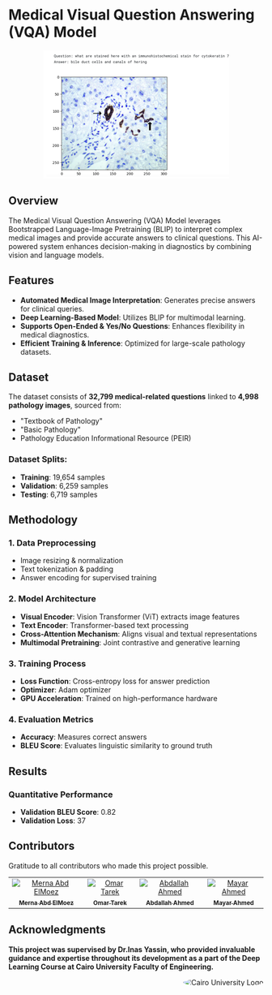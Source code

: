 # Medical Visual Question Answering (VQA) Model

<p align="center">
  <img src="https://github.com/merna-abdelmoez/Visual-Question-answering-VQA-for-Pathology-images/blob/main/assests/Screenshot%202025-03-09%20212836.png" alt="Medical VQA"/>
</p>

## Overview
The Medical Visual Question Answering (VQA) Model leverages Bootstrapped Language-Image Pretraining (BLIP) to interpret complex medical images and provide accurate answers to clinical questions. This AI-powered system enhances decision-making in diagnostics by combining vision and language models.

## Features
- **Automated Medical Image Interpretation**: Generates precise answers for clinical queries.
- **Deep Learning-Based Model**: Utilizes BLIP for multimodal learning.
- **Supports Open-Ended & Yes/No Questions**: Enhances flexibility in medical diagnostics.
- **Efficient Training & Inference**: Optimized for large-scale pathology datasets.

## Dataset
The dataset consists of **32,799 medical-related questions** linked to **4,998 pathology images**, sourced from:
- "Textbook of Pathology"
- "Basic Pathology"
- Pathology Education Informational Resource (PEIR)


### Dataset Splits:
- **Training**: 19,654 samples
- **Validation**: 6,259 samples
- **Testing**: 6,719 samples

## Methodology
### 1. Data Preprocessing
- Image resizing & normalization  
- Text tokenization & padding  
- Answer encoding for supervised training  

### 2. Model Architecture
- **Visual Encoder**: Vision Transformer (ViT) extracts image features  
- **Text Encoder**: Transformer-based text processing  
- **Cross-Attention Mechanism**: Aligns visual and textual representations  
- **Multimodal Pretraining**: Joint contrastive and generative learning  

### 3. Training Process
- **Loss Function**: Cross-entropy loss for answer prediction  
- **Optimizer**: Adam optimizer  
- **GPU Acceleration**: Trained on high-performance hardware  

### 4. Evaluation Metrics
- **Accuracy**: Measures correct answers  
- **BLEU Score**: Evaluates linguistic similarity to ground truth  

## Results
### Quantitative Performance
- **Validation BLEU Score**: 0.82  
- **Validation Loss**: 37  


## Contributors
Gratitude to all contributors who made this project possible.

<table>
  <tr>
    <td align="center">
      <a href="https://github.com/merna-abdelmoez" target="_blank">
        <img src="https://github.com/merna-abdelmoez.png" width="150px;" alt="Merna Abd ElMoez"/>
        <br />
        <sub><b>Merna Abd ElMoez</b></sub>
      </a>
    </td>
    <td align="center">
      <a href="https://github.com/Omartarek78" target="_blank">
        <img src="https://github.com/Omartarek78.png" width="150px;" alt="Omar Tarek"/>
        <br />
        <sub><b>Omar Tarek</b></sub>
      </a>
    </td>
    <td align="center">
      <a href="https://github.com/abdallahahmed11" target="_blank">
        <img src="https://github.com/abdallahahmed11.png" width="150px;" alt="Abdallah Ahmed"/>
        <br />
        <sub><b>Abdallah Ahmed</b></sub>
      </a>
    </td>
    <td align="center">
      <a href="https://github.com/MayarAhmeddd" target="_blank">
        <img src="https://github.com/MayarAhmeddd.png" width="150px;" alt="Mayar Ahmed"/>
        <br />
        <sub><b>Mayar Ahmed</b></sub>
      </a>
    </td>
  </tr>
</table>

## Acknowledgments
**This project was supervised by Dr.Inas Yassin, who provided invaluable guidance and expertise throughout its development as a part of the Deep Learning Course at Cairo University Faculty of Engineering.**


<div style="text-align: right">
    <img src="https://imgur.com/Wk4nR0m.png" alt="Cairo University Logo" width="100" style="border-radius: 50%;"/>
</div>
